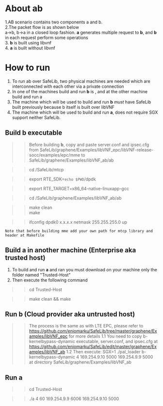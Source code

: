 
# About ab

1.AB scenario contains two components a and b. <br />
2.The packet flow is as shown below <br />
  a->b, b->a in a closed loop fashion. **a** generates multiple request to **b**, and **b** in each request perform some operations <br />
3. **b** is built using libvnf <br />
4. **a** is built without libvnf


# How to run
 1. To run ab over SafeLib, two physical machines are needed which are interconnected with each other via a private connection <br />
 2. In one of the machines build and run **b** is , and at the other machine build and run a <br />
 3. The machine which will be used to build and run **b** _must_ have SafeLib built previously because b itself is built over libVNF <br />
 4. The machine which will be used to build and run **a**, does not require SGX support neither SafeLib.
 
## Build b executable
>>Before building **b**, copy and paste server.conf and ipsec.cfg from SafeLib/graphene/Examples/libVNF_epc/libVNF-release-socc/examples/epc/mme to 
SafeLib/graphene/Examples/libVNF_ab/ab <br />

>> cd /SafeLib/mtcp

>> export RTE_SDK=`echo $PWD`/dpdk 

>> export RTE_TARGET=x86_64-native-linuxapp-gcc

>> cd /SafeLib/graphene/Examples/libVNF_ab/ab

>> make clean\
>> make

>> ifconfig dpdk0 x.x.x.x netmask 255.255.255.0 up

    Note that before building mme add your own path for mtcp library and header at Makefile
      

## Build a in another machine (Enterprise aka trusted host)

1. To build and run **a** and ran you must download on your machine only the folder named "Trusted-Host" <br />
2. Then execute the following command <br />
>> cd Trusted-Host

>> make clean && make

## Run b (Cloud provider aka untrusted host)
>>The process is the same as with LTE EPC, please refer to https://github.com/eniomarku/SafeLib/tree/master/graphene/Examples/libVNF_epc for more details
    1.1 You need to copy b-kernelbypass-dynamic executable, server.conf, and ipsec.cfg at https://github.com/eniomarku/SafeLib/edit/master/graphene/Examples/libVNF_ab
    1.2 Then execute: SGX=1 ./pal_loader b-kernelbypass-dynamic 4 169.254.9.10 5000 169.254.9.9 5000 at directory SafeLib/graphene/Examples/libVNF_ab
    
     
 ## Run a
  >> cd Trusted-Host

  
  >> ./a 4 60 169.254.9.9 6006 169.254.9.10 5000 
  
 
